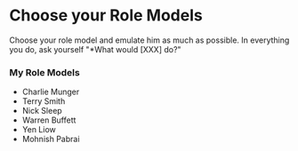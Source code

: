 # Choose your Role Models

Choose your role model and emulate him as much as possible. In everything you do, ask yourself "*What would [XXX] do?"

### My Role Models
- Charlie Munger
- Terry Smith
- Nick Sleep
- Warren Buffett
- Yen Liow
- Mohnish Pabrai
